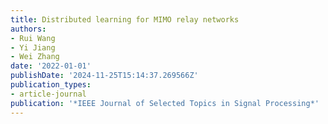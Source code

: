 ```yaml
---
title: Distributed learning for MIMO relay networks
authors:
- Rui Wang
- Yi Jiang
- Wei Zhang
date: '2022-01-01'
publishDate: '2024-11-25T15:14:37.269566Z'
publication_types:
- article-journal
publication: '*IEEE Journal of Selected Topics in Signal Processing*'
---
```

